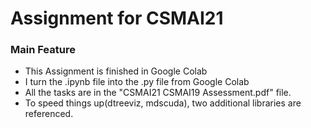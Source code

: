 # Assignment for CSMAI21

### Main Feature

- This Assignment is finished in Google Colab
- I turn the .ipynb file into the .py file from Google Colab
- All the tasks are in the "CSMAI21 CSMAI19 Assessment.pdf" file.
- To speed things up(dtreeviz, mdscuda), two additional libraries are referenced.